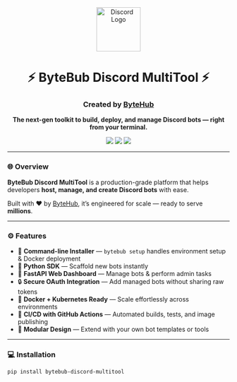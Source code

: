 <div align="center">
  <img src="https://cdn.jsdelivr.net/gh/simple-icons/simple-icons/icons/discord.svg" width="100" alt="Discord Logo"/>
  <h1>⚡ ByteBub Discord MultiTool ⚡</h1>
  <h3>Created by <a href="https://github.com/ByteHub-Official">ByteHub</a></h3>
  <p>
    <strong>The next-gen toolkit to build, deploy, and manage Discord bots — right from your terminal.</strong>
  </p>
  <a href="https://pypi.org/project/bytebub-discord-multitool/0.1.0/"><img src="https://img.shields.io/pypi/v/bytebub-discord-multitool?color=red&style=for-the-badge" /></a>
  <a href="https://github.com/ByteHub-Official/Bytebub-Discord-Multitool/actions"><img src="https://img.shields.io/github/actions/workflow/status/ByteHub/bytebub-discord-multitool/ci.yml?label=CI%20Build&style=for-the-badge" /></a>
  <a href="https://github.com/ByteHub=Official/Bytebub-Discord-Multitool"><img src="https://img.shields.io/github/stars/ByteHub/bytebub-discord-multitool?style=for-the-badge&color=yellow" /></a>
</div>

---

### 🌐 Overview

**ByteBub Discord MultiTool** is a production-grade platform that helps developers **host, manage, and create Discord bots** with ease.

Built with ❤️ by [ByteHub](https://github.com/ByteHub-Official), it’s engineered for scale — ready to serve **millions**.

---

### ⚙️ Features

- 🧠 **Command-line Installer** — `bytebub setup` handles environment setup & Docker deployment  
- 🐍 **Python SDK** — Scaffold new bots instantly  
- 🚀 **FastAPI Web Dashboard** — Manage bots & perform admin tasks  
- 🔒 **Secure OAuth Integration** — Add managed bots without sharing raw tokens  
- 🐳 **Docker + Kubernetes Ready** — Scale effortlessly across environments  
- 🔄 **CI/CD with GitHub Actions** — Automated builds, tests, and image publishing  
- 🧩 **Modular Design** — Extend with your own bot templates or tools  

---

### 💻 Installation

```bash
pip install bytebub-discord-multitool

